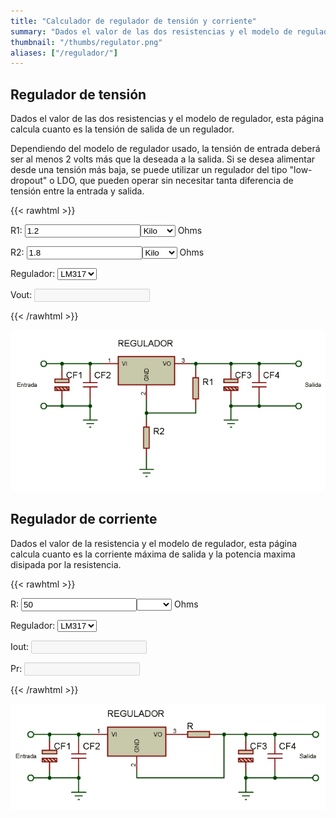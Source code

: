 ```yaml
---
title: "Calculador de regulador de tensión y corriente"
summary: "Dados el valor de las dos resistencias y el modelo de regulador, calcula cuanto es la tensión o corriente de salida de un regulador lineal, configurado como regulador de tensión o corriente."
thumbnail: "/thumbs/regulator.png"
aliases: ["/regulador/"]
---
```

## Regulador de tensión
Dados el valor de las dos resistencias y el modelo de regulador, esta página calcula cuanto es la tensión de salida de un regulador.

Dependiendo del modelo de regulador usado, la tensión de entrada deberá ser al menos 2 volts más que la deseada a la salida. Si se desea alimentar desde una tensión más baja, se puede utilizar un regulador del tipo "low-dropout" o LDO, que pueden operar sin necesitar tanta diferencia de tensión entre la entrada y salida.

{{< rawhtml >}}
<form action="" id="reguladorf_v">
<p>R1: <input id="r1_v" value="1.2" class="w3-input w3-border" type="number"/><select id="r1Scale_v" class="w3-select w3-border">
  <option></option>
  <option selected="selected">Kilo</option>
  <option>Mega</option>
</select> Ohms</p>
<p>R2: <input id="r2_v" value="1.8" class="w3-input w3-border" type="number"/><select id="r2Scale_v" class="w3-select w3-border">
  <option></option>
  <option selected="selected">Kilo</option>
  <option>Mega</option>
</select> Ohms</p>
<p>Regulador: <select id="regulador_v"  class="w3-select w3-border">
  <option selected="selected">LM317</option>
  <option>7805</option>
  <option>7808</option>
  <option>7812</option>
  <option>7824</option>
</select></p>
<p>Vout: <input id="vout_v" disabled="disabled"  class="w3-input w3-border"/></p>
</form>
{{< /rawhtml >}}

![Esquematico regulador de tensión](/images/reguladortension.png)

## Regulador de corriente

Dados el valor de la resistencia y el modelo de regulador, esta página calcula cuanto es la corriente máxima de salida y la potencia maxima disipada por la resistencia.

{{< rawhtml >}}
<form action="" id="reguladorf_i">
<p>R: <input id="r_i" value="50" class="w3-input w3-border" type="number"/><select id="rScale_i" class="w3-select w3-border">
  <option selected="selected"></option>
  <option>Kilo</option>
  <option>Mega</option>
</select> Ohms</p>
<p>Regulador: <select id="regulador_i" class="w3-select w3-border">
  <option selected="selected">LM317</option>
  <option>7805</option>
  <option>7808</option>
  <option>7812</option>
  <option>7824</option>
</select></p>
<p>Iout: <input id="iout_i" disabled="disabled" class="w3-input w3-border"/></p>
<p>Pr: <input id="pout_i" disabled="disabled" class="w3-input w3-border"/></p>
</form>
<script src="/inc/calculators/regulator.js"></script>
{{< /rawhtml >}}

![Esquematico fuente de corriente](/images/reguladorcorriente.png)
